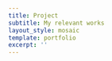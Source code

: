 ```yaml
---
title: Project
subtitle: My relevant works
layout_style: mosaic
template: portfolio
excerpt: ''
---
```

